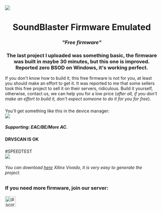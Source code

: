 <br clear="both">

<img src="https://i.postimg.cc/kXnn7kgC/DMA-COVER-GITHUB.gif" />

<h1 align="center">SoundBlaster Firmware Emulated</h1>
<h3 align="center"><em>"Free firmware"</em></h3>

###

<h3 align="center">The last project I uploaded was something basic, the firmware was built in maybe 30 minutes, but this one is improved. Reported zero BSOD on Windows, it's working perfect.</h3>

If you don't know how to build it, this free firmware is not for you, at least you should make an effort to get it. It was reported to me that some sellers took this free project to sell it on their servers, ridiculous. Build it yourself, otherwise, contact us, we can help you for a low price (*after all, if you don't make an effort to build it, don't expect someone to do it for you for free*).

###

You'll get something like this in the device manager:
<br clear="both">
<img src="https://i.postimg.cc/wxbg8HBs/Soundblaster.png" />
<h5 align="left">Supporting: EAC/BE/More AC.</h5> 
<h4 <strong>DRVSCAN IS OK</strong></h4>

###
#SPEEDTEST
<br clear="both">
<img src="https://i.postimg.cc/bY1WLhth/soundblaster.webp" />

<h6 align="left">
  You can download <a href="https://www.xilinx.com/support/download.html">here</a> Xilinx Vivado, it is very easy to generate the project.
</h6>



<h3 align="left">If you need more firmware, join our server:</h3>
<div align="left">
  <a href="https://discord.gg/nationdma" target="_blank">
    <img src="https://img.shields.io/static/v1?message=Discord&logo=discord&label=&color=7289DA&logoColor=white&labelColor=&style=for-the-badge" height="35" alt="discord logo" />
  </a>
</div>
